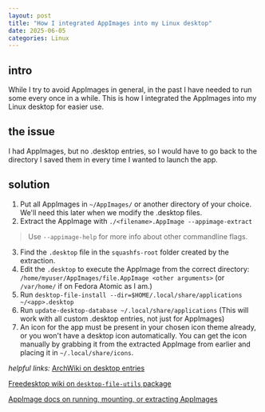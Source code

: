 ```yaml
---
layout: post
title: "How I integrated AppImages into my Linux desktop"
date: 2025-06-05
categories: Linux
---
```


## intro
While I try to avoid AppImages in general, in the past I have needed to run some every once in a while. This is how I integrated the AppImages into my Linux desktop for easier use.
## the issue
I had AppImages, but no .desktop entries, so I would have to go back to the directory I saved them in every time I wanted to launch the app.
## solution
1. Put all AppImages in `~/AppImages/` or another directory of your choice. We'll need this later when we modify the .desktop files.
2. Extract the AppImage with ```./<filename>.AppImage --appimage-extract```
> Use ```--appimage-help``` for more info about other commandline flags.
3. Find the `.desktop` file in the ```squashfs-root``` folder created by the extraction.
4. Edit the `.desktop` to execute the AppImage from the correct directory: ```/home/myuser/AppImages/file.AppImage <other arguments>``` (or ```/var/home/``` if on Fedora Atomic as I am.)
5. Run ```desktop-file-install --dir=$HOME/.local/share/applications ~/<app>.desktop```
6. Run ```update-desktop-database ~/.local/share/applications``` (This will work with all custom .desktop entries, not just for AppImages)
7. An icon for the app must be present in your chosen icon theme already, or you won't have a desktop icon automatically. You can get the icon manually by grabbing it from the extracted AppImage from earlier and placing it in `~/.local/share/icons`.

*helpful links:*
[ArchWiki on desktop entries](https://wiki.archlinux.org/title/Desktop_entries#Application_entry)

[Freedesktop wiki on `desktop-file-utils` package](https://www.freedesktop.org/wiki/Software/desktop-file-utils/)

[AppImage docs on running, mounting, or extracting AppImages](https://docs.appimage.org/user-guide/run-appimages.html#mount-or-extract-appimages)
